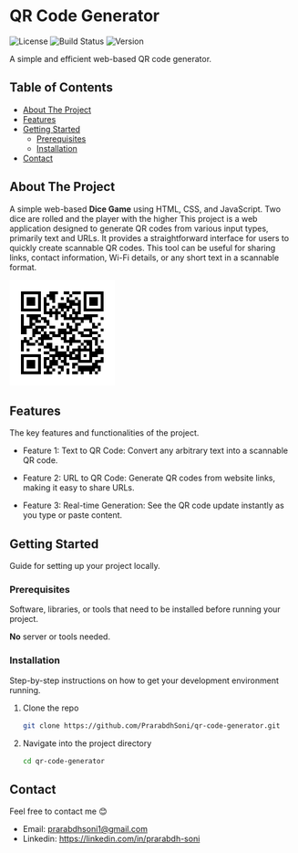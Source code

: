# QR Code Generator

![License](https://img.shields.io/badge/license-MIT-blue.svg) ![Build Status](https://img.shields.io/badge/build-passing-brightgreen.svg) ![Version](https://img.shields.io/badge/version-1.0.0-lightgrey.svg)

A simple and efficient web-based QR code generator.

## Table of Contents

- [About The Project](#about-the-project)
- [Features](#features)
- [Getting Started](#getting-started)
  - [Prerequisites](#prerequisites)
  - [Installation](#installation)
- [Contact](#contact)

## About The Project

A simple web-based **Dice Game** using HTML, CSS, and JavaScript. Two dice are rolled and the player with the higher This project is a web application designed to generate QR codes from various input types, primarily text and URLs. It provides a straightforward interface for users to quickly create scannable QR codes. This tool can be useful for sharing links, contact information, Wi-Fi details, or any short text in a scannable format.

![Screenshot of the project's main interface](./qr-img.png)

## Features

The key features and functionalities of the project.

- Feature 1: Text to QR Code: Convert any arbitrary text into a scannable QR code.

- Feature 2: URL to QR Code: Generate QR codes from website links, making it easy to share URLs.

- Feature 3: Real-time Generation: See the QR code update instantly as you type or paste content.

## Getting Started

Guide for setting up your project locally.

### Prerequisites

Software, libraries, or tools that need to be installed before running your project.

**No** server or tools needed.

### Installation

Step-by-step instructions on how to get your development environment running.

1.  Clone the repo
    ```sh
    git clone https://github.com/PrarabdhSoni/qr-code-generator.git
    ```
2.  Navigate into the project directory
    ```sh
    cd qr-code-generator
    ```

## Contact

Feel free to contact me 😊

- Email: prarabdhsoni1@gmail.com
- Linkedin: https://linkedin.com/in/prarabdh-soni
